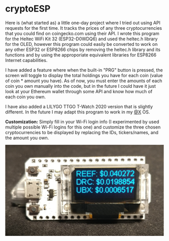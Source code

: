 # cryptoESP

Here is (what started as) a little one-day project where I tried out using API requests for the first time. It tracks the prices of any three cryptocurrencies that you could find on coingecko.com using their API. I wrote this program for the Heltec WiFi Kit 32 (ESP32-D0WDQ6) and used the heltec.h library for the OLED, however this program could easily be converted to work on any other ESP32 or ESP8266 chips by removing the heltec.h library and its functions and by using the approporiate equivalent libraries for ESP8266 Internet capabilities. 

I have added a feature where when the built-in "PRG" button is pressed, the screen will toggle to display the total holdings you have for each coin (value of coin * amount you have). As of now, you must enter the amounts of each coin you own manually into the code, but in the future I could have it just look at your Ethereum wallet through some API and know how much of each coin you own.

I have also added a LILYGO TTGO T-Watch 2020 version that is slightly different. In the future I may adapt this program to work in my [@X](https://github.com/amartora/Alt64X) OS.

**Customization:**
Simply fill in your Wi-Fi login info (I experimented by used multiple possible Wi-Fi logins for this one) and customize the three chosen cryptocurrencies to be displayed by replacing the IDs, tickers/names, and the amount you own.

![alt text](https://github.com/amartora/cryptoESP/blob/main/cryptoESPHeltec32.jpg)
